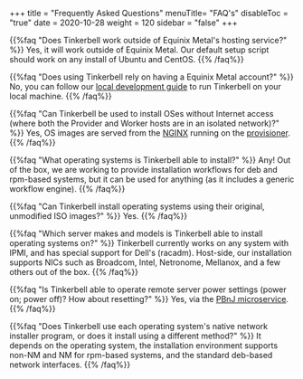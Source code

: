 +++
title = "Frequently Asked Questions"
menuTitle= "FAQ's"
disableToc = "true"
date = 2020-10-28
weight = 120
sidebar = "false"
+++

{{%faq "Does Tinkerbell work outside of Equinix Metal's hosting service?" %}}
Yes, it will work outside of Equinix Metal. Our default setup script should work on any install of Ubuntu and CentOS.
{{% /faq%}}

{{%faq "Does using Tinkerbell rely on having a Equinix Metal account?" %}}
No, you can follow our [local development guide](/setup/local-with-vagrant/) to run Tinkerbell on your local machine.
{{% /faq%}}

{{%faq "Can Tinkerbell be used to install OSes without Internet access (where both the Provider and Worker hosts are in an isolated network)?" %}}
Yes, OS images are served from the [NGINX](/documentation/#whats-powering-tinkerbell) running on the [provisioner](/architecture/).
{{% /faq%}}

{{%faq "What operating systems is Tinkerbell able to install?" %}}
Any! Out of the box, we are working to provide installation workflows for deb and rpm-based systems, but it can be used for anything (as it includes a generic workflow engine).
{{% /faq%}}

{{%faq "Can Tinkerbell install operating systems using their original, unmodified ISO images?" %}}
Yes.
{{% /faq%}}

{{%faq "Which server makes and models is Tinkerbell able to install operating systems on?" %}}
Tinkerbell currently works on any system with IPMI, and has special support for Dell's (racadm). Host-side, our installation supports NICs such as Broadcom, Intel, Netronome, Mellanox, and a few others out of the box.
{{% /faq%}}

{{%faq "Is Tinkerbell able to operate remote server power settings (power on; power off)? How about resetting?" %}}
Yes, via the [PBnJ microservice](/documentation/#whats-powering-tinkerbell).
{{% /faq%}}

{{%faq "Does Tinkerbell use each operating system's native network installer program, or does it install using a different method?" %}}
It depends on the operating system, the installation environment supports non-NM and NM for rpm-based systems, and the standard deb-based network interfaces.
{{% /faq%}}
